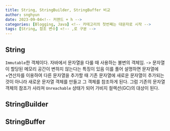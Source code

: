 ```yaml
---
title: String, StringBuilder, StringBuffer 비교
author: snghyun
date: 2023-09-04<!-- 커맨드 + h -->
categories: [Blogging, Java] <!-- 카테고리의 첫번째는 대문자로 시작 -->
tags: [String, 참조 변수] <!-- ,로 구분 -->
---
```


## String
`Immutable`한 객체이다.
자바에서 문자열을 다룰 때 사용하는 불변의 객체임. 
-> 문자열이 할당된 메모리 공간이 변하지 않는다는 특징이 있음
이를 풀어 설명하면 문자열에 +연산자를 이용하여 다른 문자열을 추가할 때 기존 문자열에 새로운 문자열이 추가되는 것이 아니라 새로운 문자열 객체를 만들고 그 객체를 참조하게 된다. 그럼 기존의 문자열객체의 참조가 사라져 `Unreachable` 상태가 되어 가비지 컬렉션(GC)의 대상이 된다.

## StringBuilder


## StringBuffer
